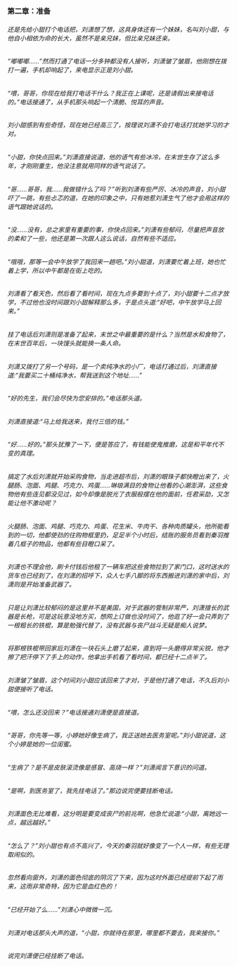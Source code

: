 ### 第二章：准备
###### 还是先给小甜打个电话把，刘潇想了想，这具身体还有一个妹妹，名叫刘小甜，与他自小相依为命的长大，虽然不是亲兄妹，但比亲兄妹还亲。
###### “嘟嘟嘟……”然而打通了电话一分多钟都没有人接听，刘潇皱了皱眉，他刚想在拨打一遍，手机却响起了，来电显示正是刘小甜。

######         “喂，哥哥，你现在给我打电话干什么？我正在上课呢，还是请假出来接电话的。”电话接通了，从手机那头响起一个清脆、悦耳的声音。

######         刘小甜感到有些奇怪，现在她已经高三了，按理说刘潇不会打电话打扰她学习的才对。

######         “小甜，你快点回来。”刘潇直接说道，他的语气有些冰冷，在末世生存了这么多年，才刚刚重生，他没注意就用同样的语气说话了。
######   “哥……哥哥，我……我做错什么了吗？”听到刘潇有些严厉、冰冷的声音，刘小甜吓了一跳，有些忐忑的道，在她的印象之中，只有她惹刘潇生气了他才会用这样的语气跟她说话的。

######         “没……没有，总之家里有重要的事，你快点回来。”刘潇有些郁闷，尽量把声音放的柔和了一些，他还是第一次跟人这么说话，自然有些不适应。

######         “哦哦，那等一会中午放学了我回来一趟吧。”刘小甜道，刘潇要忙着上班，她也忙着上学，所以中午都是在街上吃的。

######         刘潇看了看天色，然后看了看时间，现在九点多要到十点了，刘小甜要十二点才放学，不过他也没时间跟刘小甜解释那么多，于是点头道:“好吧，中午放学马上回来。”

###### 挂了电话后刘潇则是准备了起来，末世之中最重要的是什么？当然是水和食物了，在末世百年后，一块馒头就能换一条人命。

######         刘潇又拨打了另一个号码，是一个卖纯净水的小厂，电话打通过后，刘潇直接道:“我要买二十桶纯净水，帮我送到这个地址……”

######         “好的先生，我们会尽快为您安排的。”电话那头道。

######         刘潇直接道:“马上给我送来，我付三倍的钱。”

######         “好……好的。”那头犹豫了一下，便是答应了，有钱能使鬼推磨，这是和平年代不变的真理。

######         搞定了水后刘潇就开始采购食物，当走进超市后，刘潇的眼珠子都快瞪出来了，火腿肠、泡面、鸡腿、巧克力、鸡蛋……琳琅满目的食物让他看的心潮澎湃，这些食物他有些连见都没见过，如今却像是脱光了衣服般摆在他的面前，任君采劼，又怎能让他不激动呢？

######         火腿肠、泡面、鸡腿、巧克力、鸡蛋、花生米、牛肉干、各种肉质罐头，他所能看到的一切，他都使劲的往购物框里扔，足足半个小时后，结账的服务员看到秦羽推着几框子的物品，他都有些目瞪口呆了。

######         刘潇也不理会他，刷卡付钱后他租了一辆车把这些食物拉到了家门口，这时送水的货车也已经到了，在刘潇的招呼下，众人七手八脚的将东西搬进刘潇的家中后，刘潇则是开始准备武器了。

######         只是让刘潇比较郁闷的是这里并不是美国，对于武器的管制非常严，刘潇擅长的武器是长枪，可是这玩意没地方买，想网上订做也没时间了，他逛了好一会只弄到了一根粗长的铁棍，算是勉强代替了，没有武器与丧尸战斗无疑是痴人说梦。

######         将那根铁棍带回家后刘潇在一块石头上磨了起来，直到将一头磨得非常尖锐，他才擦了把汗停下了手上的动作，他拿出手机看了看时间，都已经十二点半了。

######         刘潇皱了皱眉，这个时间刘小甜应该回来了才对，于是他打通了电话，不久后刘小甜便接听了电话。

######         “喂，怎么还没回来？”电话接通刘潇便是直接道。

######         “哥哥，你先等一等，小婷她好像生病了，我正送她去医务室呢。”刘小甜说道，这个小婷是她的一位闺蜜。

######         “生病了？是不是皮肤滚烫像是感冒、高烧一样？”刘潇闻言下意识的问道。

######         “是啊，到医务室了，我先挂电话了。”那边说完便要挂断电话。

######         刘潇面色无比难看，这分明是要变成丧尸的前兆啊，他急忙说道:“小甜，离她远一点，越远越好。”

######         “怎么了？”刘小甜也有点不高兴了，今天的秦羽就好像变了一个人一样，有些无理取闹似的。

######         忽然看向窗外，刘潇的面色彻底的阴沉了下来，因为这时外面已经提前下起了雨来，这雨非常奇特，因为它是血红色的！

######         “已经开始了么……”刘潇心中微微一沉。

######         刘潇对电话那头大声的道，“小甜，你就待在那里，哪里都不要去，我来接你。”

######         说完刘潇便已经挂断了电话。